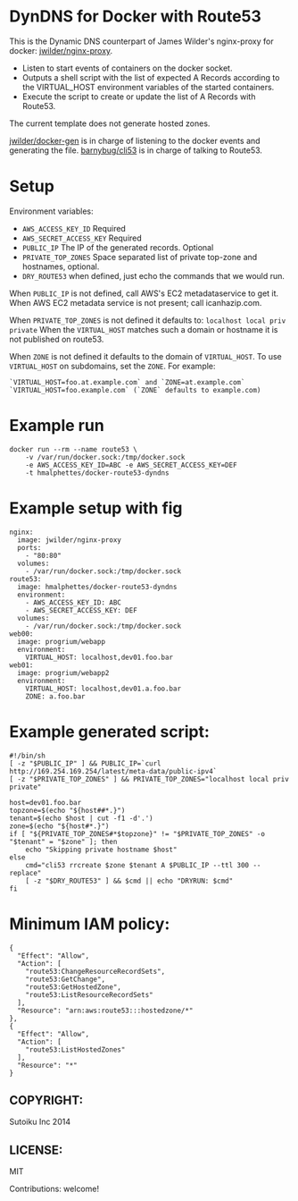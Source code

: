 DynDNS for Docker with Route53
==============================

This is the Dynamic DNS counterpart of James Wilder's nginx-proxy for docker: [jwilder/nginx-proxy](https://github.com/jwilder/nginx-proxy).

* Listen to start events of containers on the docker socket.
* Outputs a shell script with the list of expected A Records according to the VIRTUAL_HOST environment variables of the started containers.
* Execute the script to create or update the list of A Records with Route53.

The current template does not generate hosted zones.

[jwilder/docker-gen](https://github.com/jwilder/docker-gen) is in charge of listening to the docker events and generating the file.
[barnybug/cli53](https://github.com/barnybug/cli53) is in charge of talking to Route53.

Setup
=====

Environment variables:

* `AWS_ACCESS_KEY_ID` Required
* `AWS_SECRET_ACCESS_KEY` Required
* `PUBLIC_IP` The IP of the generated records. Optional
* `PRIVATE_TOP_ZONES` Space separated list of private top-zone and hostnames, optional.
* `DRY_ROUTE53` when defined, just echo the commands that we would run.

When `PUBLIC_IP` is not defined, call AWS's EC2 metadataservice to get it.
When AWS EC2 metadata service is not present; call icanhazip.com.

When `PRIVATE_TOP_ZONES` is not defined it defaults to: `localhost local priv private`
When the `VIRTUAL_HOST` matches such a domain or hostname it is not published on route53.

When `ZONE` is not defined it defaults to the domain of `VIRTUAL_HOST`.
To use `VIRTUAL_HOST` on subdomains, set the `ZONE`. For example:

    `VIRTUAL_HOST=foo.at.example.com` and `ZONE=at.example.com`
    `VIRTUAL_HOST=foo.example.com` (`ZONE` defaults to example.com)

Example run
===========
```
docker run --rm --name route53 \
	-v /var/run/docker.sock:/tmp/docker.sock
	-e AWS_ACCESS_KEY_ID=ABC -e AWS_SECRET_ACCESS_KEY=DEF
	-t hmalphettes/docker-route53-dyndns
```

Example setup with fig
======================
```
nginx:
  image: jwilder/nginx-proxy
  ports:
    - "80:80"
  volumes:
    - /var/run/docker.sock:/tmp/docker.sock
route53:
  image: hmalphettes/docker-route53-dyndns
  environment:
  	- AWS_ACCESS_KEY_ID: ABC
  	- AWS_SECRET_ACCESS_KEY: DEF
  volumes:
    - /var/run/docker.sock:/tmp/docker.sock
web00:
  image: progrium/webapp
  environment:
    VIRTUAL_HOST: localhost,dev01.foo.bar
web01:
  image: progrium/webapp2
  environment:
    VIRTUAL_HOST: localhost,dev01.a.foo.bar
    ZONE: a.foo.bar
```

Example generated script:
=========================
```
#!/bin/sh
[ -z "$PUBLIC_IP" ] && PUBLIC_IP=`curl http://169.254.169.254/latest/meta-data/public-ipv4`
[ -z "$PRIVATE_TOP_ZONES" ] && PRIVATE_TOP_ZONES="localhost local priv private"

host=dev01.foo.bar
topzone=$(echo "${host##*.}")
tenant=$(echo $host | cut -f1 -d'.')
zone=$(echo "${host#*.}")
if [ "${PRIVATE_TOP_ZONES#*$topzone}" != "$PRIVATE_TOP_ZONES" -o "$tenant" = "$zone" ]; then
    echo "Skipping private hostname $host"
else
    cmd="cli53 rrcreate $zone $tenant A $PUBLIC_IP --ttl 300 --replace"
    [ -z "$DRY_ROUTE53" ] && $cmd || echo "DRYRUN: $cmd"
fi
```

Minimum IAM policy:
===================
```
{
  "Effect": "Allow",
  "Action": [
    "route53:ChangeResourceRecordSets",
    "route53:GetChange",
    "route53:GetHostedZone",
    "route53:ListResourceRecordSets"
  ],
  "Resource": "arn:aws:route53:::hostedzone/*"
},
{
  "Effect": "Allow",
  "Action": [
    "route53:ListHostedZones"
  ],
  "Resource": "*"
}
```

COPYRIGHT:
----------
Sutoiku Inc 2014

LICENSE:
--------
MIT

Contributions: welcome!
